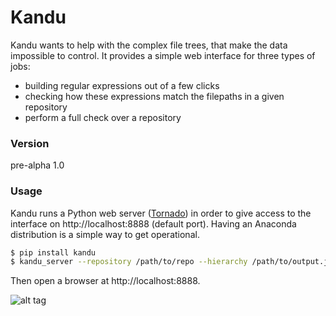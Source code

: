 # Kandu

Kandu wants to help with the complex file trees, that make the data impossible to control. It provides a simple web interface for three types of jobs:

  - building regular expressions out of a few clicks
  - checking how these expressions match the filepaths in a given repository
  - perform a full check over a repository

### Version
pre-alpha 1.0

### Usage

Kandu runs a Python web server ([Tornado]) in order to give access to the interface on http://localhost:8888 (default port). Having an Anaconda distribution is a simple way to get operational.

```sh
$ pip install kandu
$ kandu_server --repository /path/to/repo --hierarchy /path/to/output.json
```
Then open a browser at http://localhost:8888.



![alt tag](http://raw.githubusercontent.com/xgrg/kandu/master/doc/screenshot.png)

   [Anaconda]: <https://www.continuum.io/downloads>
   [Tornado]: <http://www.tornadoweb.org/en/stable/>
   [git-repo-url]: <http://daringfireball.net>
   [@thomasfuchs]: <http://twitter.com/thomasfuchs>
   [df1]: <http://daringfireball.net/projects/markdown/>
   [marked]: <https://github.com/chjj/marked>
   [Ace Editor]: <http://ace.ajax.org>
   [node.js]: <http://nodejs.org>
   [Twitter Bootstrap]: <http://twitter.github.com/bootstrap/>
   [keymaster.js]: <https://github.com/madrobby/keymaster>
   [jQuery]: <http://jquery.com>
   [@tjholowaychuk]: <http://twitter.com/tjholowaychuk>
   [express]: <http://expressjs.com>
   [AngularJS]: <http://angularjs.org>
   [Gulp]: <http://gulpjs.com>

   [PlDb]: <https://github.com/joemccann/dillinger/tree/master/plugins/dropbox/README.md>
   [PlGh]:  <https://github.com/joemccann/dillinger/tree/master/plugins/github/README.md>
   [PlGd]: <https://github.com/joemccann/dillinger/tree/master/plugins/googledrive/README.md>
   [PlOd]: <https://github.com/joemccann/dillinger/tree/master/plugins/onedrive/README.md>


